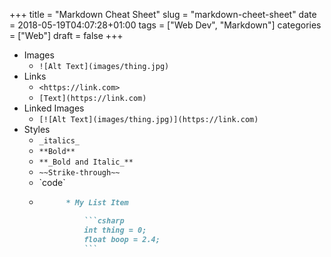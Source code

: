 +++
title = "Markdown Cheat Sheet"
slug = "markdown-cheet-sheet"
date = 2018-05-19T04:07:28+01:00
tags = ["Web Dev", "Markdown"]
categories = ["Web"]
draft = false
+++
<!--more-->

* Images
    * `![Alt Text](images/thing.jpg)`
* Links
    * `<https://link.com>`
    * `[Text](https://link.com)`
* Linked Images
    * `[![Alt Text](images/thing.jpg)](https://link.com)`
* Styles
    * `_italics_`
    * `**Bold**`
    * `**_Bold and Italic_**`
    * `~~Strike-through~~`
    * \`code`
    * ```markdown
            * My List Item

                ```csharp
                int thing = 0;
                float boop = 2.4;
                ```
    ```